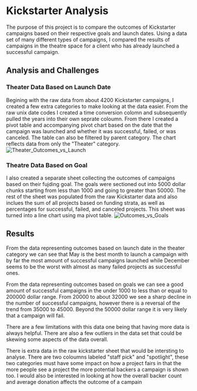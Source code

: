 # Kickstarter Analysis
The purpose of this project is to compare the outcomes of Kickstarter campaigns based on their respective goals and launch dates. Using a data set of many different types of campaigns, I compared the results of campaigns in the theatre space for a client who has already launched a successful campaign.
## Analysis and Challenges
### Theater Data Based on Launch Date
Begining with the raw data from about 4200 Kickstarter campaigns, I created a few extra categories to make looking at the data easier. From the raw unix date codes I created a time conversion colomn and subsequently pulled the years into their own seprate coloumn. From there I created a pivot table and accompanying pivot chart based on the date that the campaign was launched and whether it was successful, failed, or was canceled. The table can also be filtered by parent category. The chart reflects data from only the "Theater" category. ![Theater_Outcomes_vs_Launch](https://user-images.githubusercontent.com/65744738/146284078-efdce9e9-0161-4e20-a8d8-ff7d67ef2ba4.png)
### Theatre Data Based on Goal
I also created a separate sheet collecting the outcomes of campaigns based on their fujding goal. The goals were sectioned out into 5000 dollar chunks starting from less than 1000 and going to greater than 50000. The rest of the sheet was populated from the raw Kickstarter data and also inclues the sum of all projects based on funding strata, as well as percentages for successful, failed, and canceled projects. This sheet was turned into a line chart using ma pivot table. 
![Outcomes_vs_Goals](https://user-images.githubusercontent.com/65744738/146284535-3ea3fdb4-38d1-4994-9cc9-a966450aeb72.png)
## Results
From the data representing outcomes based on launch date in the theater category we can see that May is the best month to launch a campaign with by far the most amount of successful campaigns launched while December seems to be the worst with almost as many failed projects as successful ones.

From the data representing outcomes based on goals we can see a good amount of successful campaigns in the under 1000 to less than or equal to 200000 dollar range. From 20000 to about 32000 we see a sharp decline in the number of successful campaigns, however there is a reversal of the trend from 35000 to 45000. Beyond the 50000 dollar range it is very likely that a campaign will fail. 

There are a few limitations with this data one being that having more data is always helpful. There are also a few outliers in the data set that could be skewing some aspects of the data overall.

There is extra data in the raw kickstarter sheet that would be intersting to analyse. There are two coloumns labeled "staff pick" and "spotlight", these two categories must have some impact on how a project fairs in that the more people see a project the more potential backers a campaign is shown too. I would also be interested in looking at how the overall backer count and average donation affects the outcome of a campain
